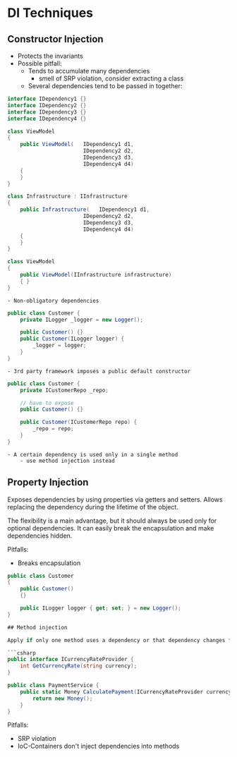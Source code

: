 # DI Techniques

## Constructor Injection

- Protects the invariants
- Possible pitfall:
    - Tends to accumulate many dependencies
        - smell of SRP violation, consider extracting a class
    - Several dependencies tend to be passed in together:

```csharp
interface IDependency1 {}
interface IDependency2 {}
interface IDependency3 {}
interface IDependency4 {}

class ViewModel
{
    public ViewModel(   IDependency1 d1,
                        IDependency2 d2,
                        IDependency3 d3,
                        IDependency4 d4)
    {
    }
}
```

```csharp
class Infrastructure : IInfrastructure
{
    public Infrastructure(   IDependency1 d1,
                        IDependency2 d2,
                        IDependency3 d3,
                        IDependency4 d4)
    {
    }
}

class ViewModel
{
    public ViewModel(IInfrastructure infrastructure)
    { }
}
```

    - Non-obligatory dependencies

```csharp
public class Customer {
    private ILogger _logger = new Logger();

    public Customer() {}
    public Customer(ILogger logger) {
        _logger = logger;
    }
}
```

    - 3rd party framework imposes a public default constructor

```csharp
public class Customer {
    private ICustomerRepo _repo;

    // have to expose
    public Customer() {}

    public Customer(ICustomerRepo repo) {
        _repo = repo;
    }
}
```

    - A certain dependency is used only in a single method
        - use method injection instead

## Property Injection

Exposes dependencies by using properties via getters and setters. Allows replacing
the dependency during the lifetime of the object.

The flexibility is a main advantage, but it should always be used only for optional dependencies.
It can easily break the encapsulation and make dependencies hidden.

Pitfalls:

- Breaks encapsulation

```csharp
public class Customer
{
    public Customer()
    {}

    public ILogger logger { get; set; } = new Logger();
}

## Method injection

Apply if only one method uses a dependency or that dependency changes from one call to another.

```csharp
public interface ICurrencyRateProvider {
    int GetCurrencyRate(string currency);
}

public class PaymentService {
    public static Money CalculatePayment(ICurrencyRateProvider currencyRate) {
        return new Money();
    }
}
```

Pitfalls:
- SRP violation
- IoC-Containers don't inject dependencies into methods
